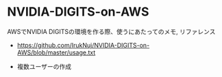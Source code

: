 # NVIDIA-DIGITS-on-AWS
AWSでNVIDIA DIGITSの環境を作る際、使うにあたってのメモ,  リファレンス

- https://github.com/IrukNuj/NVIDIA-DIGITS-on-AWS/blob/master/usage.txt

- 複数ユーザーの作成
